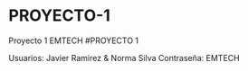 # PROYECTO-1
Proyecto 1 EMTECH
#PROYECTO 1

Usuarios: Javier Ramirez & Norma Silva
Contraseña: EMTECH
